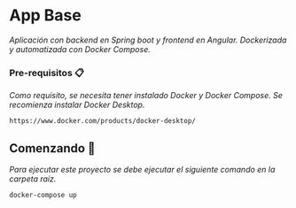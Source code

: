 # App Base
_Aplicación con backend en Spring boot y frontend en Angular. Dockerizada y automatizada con Docker Compose._

### Pre-requisitos 📋

_Como requisito, se necesita tener instalado Docker y Docker Compose. Se recomienza instalar Docker Desktop._

```
https://www.docker.com/products/docker-desktop/
```

## Comenzando 🚀

_Para ejecutar este proyecto se debe ejecutar el siguiente comando en la carpeta raíz._

```
docker-compose up
```




